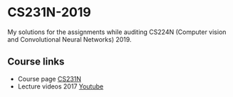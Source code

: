 # CS231N-2019

My solutions for the assignments while auditing CS224N (Computer vision and Convolutional Neural Networks) 2019.  

## Course links
- Course page [CS231N](http://cs231n.stanford.edu/)
- Lecture videos 2017 [Youtube](https://www.youtube.com/playlist?list=PL3FW7Lu3i5JvHM8ljYj-zLfQRF3EO8sYv)
